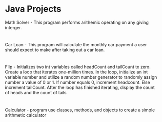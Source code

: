 # Java Projects
Math Solver - This program performs arithemic operating on any giving interger.
#
Car Loan - This program will calculate the monthly car payment a user should expect to make after taking out a car loan.
#
Flip - Initializes two int variables called headCount and tailCount to zero. Create a loop that iterates one-million times. In the loop, initialize an int variable number and utilize a random number generator to randomly assign number a value of 0 or 1. If number equals 0, increment headcount. Else increment tailCount. After the loop has finished iterating, display the count of heads and the count of tails
#
Calculator - program use classes, methods, and objects to create a simple arithmetic calculator
#
